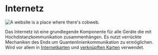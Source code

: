 # Internetz

![A website is a place where there's cobweb.](oredict:opencomputers:materialInterweb)

Das Internetz ist eine grundlegende Komponente für alle Geräte die mit Hochdistanzkommunikation zusammenhängen. Es nutzt verrückte Mechaniken des Ends um Quantenlinienkommunikation zu ermöglichen. Wird vor allem in [Internetkarten](internetCard.md) und [verknüpften Karten](linkedCard.md) verwendet.
